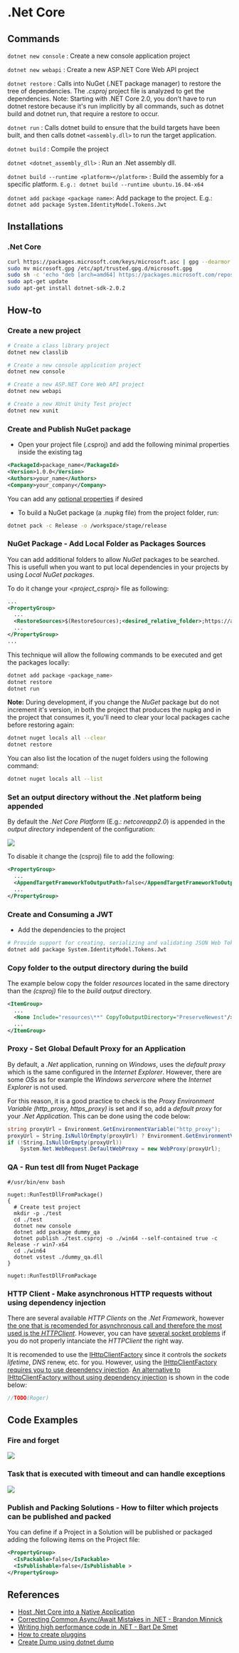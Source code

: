 # .Net Core

## Commands

`dotnet new console` : Create a new console application project

`dotnet new webapi` : Create a new ASP.NET Core Web API project

`dotnet restore` : Calls into NuGet (.NET package manager) to restore the tree of dependencies. The *.csproj* project file is analyzed to get the dependencies. Note: Starting with .NET Core 2.0, you don't have to run dotnet restore because it's run implicitly by all commands, such as dotnet build and dotnet run, that require a restore to occur.

`dotnet run` : Calls dotnet build to ensure that the build targets have been built, and then calls dotnet `<assembly.dll>` to run the target application.

`dotnet build` : Compile the project

`dotnet <dotnet_assembly_dll>` : Run an .Net assembly dll.

`dotnet build --runtime <platform></platform>` : Build the assembly for a specific platform. `E.g.: dotnet build --runtime ubuntu.16.04-x64`

`dotnet add package <package name>`: Add package to the project. E.g.: `dotnet add package System.IdentityModel.Tokens.Jwt`

## Installations

### .Net Core

```bash
curl https://packages.microsoft.com/keys/microsoft.asc | gpg --dearmor > microsoft.gpg
sudo mv microsoft.gpg /etc/apt/trusted.gpg.d/microsoft.gpg
sudo sh -c 'echo "deb [arch=amd64] https://packages.microsoft.com/repos/microsoft-ubuntu-xenial-prod xenial main" > /etc/apt/sources.list.d/dotnetdev.list'
sudo apt-get update
sudo apt-get install dotnet-sdk-2.0.2
```

## How-to 

### Create a new project

```sh 
# Create a class library project
dotnet new classlib 

# Create a new console application project
dotnet new console 

# Create a new ASP.NET Core Web API project
dotnet new webapi 

# Create a new XUnit Unity Test project
dotnet new xunit
```

### Create and Publish NuGet package

- Open your project file (.csproj) and add the following minimal properties inside the existing <PropertyGroup> tag

```xml 
<PackageId>package_name</PackageId>
<Version>1.0.0</Version>
<Authors>your_name</Authors>
<Company>your_company</Company>
```

You can add any [optional properties](https://docs.microsoft.com/en-us/dotnet/core/tools/csproj#nuget-metadata-properties) if desired 

- To build a NuGet package (a .nupkg file) from the project folder, run: 

```sh 
dotnet pack -c Release -o /workspace/stage/release
```

### NuGet Package - Add Local Folder as Packages Sources 

You can add additional folders to allow *NuGet* packages to be searched. This is usefull when you want to put local dependencies in your projects by using *Local NuGet packages*. 

To do it change your *<project_csproj>* file as following:

```xml
...
<PropertyGroup>
  ...
  <RestoreSources>$(RestoreSources);<desired_relative_folder>;https://api.nuget.org/v3/index.json</RestoreSources>
  ...
</PropertyGroup>
...
```

This technique will allow the following commands to be executed and get the packages locally:

```sh 
dotnet add package <package_name>
dotnet restore 
dotnet run
```

**Note:** During development, if you change the *NuGet* package but do not increment it's version, in both the project that produces the nupkg and in the project that consumes it, you'll need to clear your local packages cache before restoring again:

```sh
dotnet nuget locals all --clear
dotnet restore
```

You can also list the location of the nuget folders using the following command:

```sh
dotnet nuget locals all --list
```

### Set an output directory without the .Net platform being appended 

By default the *.Net Core Platform* (E.g.: *netcoreapp2.0*) is appended in the *output directory* independent of the configuration:

![](http://tinyurl.com/y3m5jo4c)

To disable it change the (csproj) file to add the following:

```xml
<PropertyGroup>
  ...
  <AppendTargetFrameworkToOutputPath>false</AppendTargetFrameworkToOutputPath>
  ...
</PropertyGroup>
```

### Create and Consuming a JWT

- Add the dependencies to the project

```sh
# Provide support for creating, serializing and validating JSON Web Tokens
dotnet add package System.IdentityModel.Tokens.Jwt
```

### Copy folder to the output directory during the build

The example below copy the folder *resources* located in the same directory than the *(csproj)* file to the *build output* directory.

```xml
<ItemGroup>
  ...
  <None Include="resources\**" CopyToOutputDirectory="PreserveNewest"/>
  ...
</ItemGroup>
```

### Proxy - Set Global Default Proxy for an Application

By default, a *.Net* application, running on *Windows*, uses the *default proxy* which is the same configured in the *Internet Explorer*. However, there are some *OSs* as for example the *Windows servercore* where the *Internet Explorer* is not used. 

For this reason, it is a good practice to check is the *Proxy Environment Variable (http_proxy, https_proxy)* is set and if so, add a *default proxy* for your *.Net Application*. This can be done using the code below: 

```c#
string proxyUrl = Environment.GetEnvironmentVariable("http_proxy");
proxyUrl = String.IsNullOrEmpty(proxyUrl) ? Environment.GetEnvironmentVariable("https_proxy") : proxyUrl;
if (!String.IsNullOrEmpty(proxyUrl))
    System.Net.WebRequest.DefaultWebProxy = new WebProxy(proxyUrl);
```

### QA - Run test dll from Nuget Package

```shell
#/usr/bin/env bash

nuget::RunTestDllFromPackage()
{
  # Create test project
  mkdir -p ./test
  cd ./test
  dotnet new console
  dotnet add package dummy_qa
  dotnet publish ./test.csproj -o ./win64 --self-contained true -c Release -r win7-x64
  cd ./win64
  dotnet vstest ./dummy_qa.dll 
}

nuget::RunTestDllFromPackage
```

### HTTP Client - Make asynchronous HTTP requests without using dependency injection 

There are several available *HTTP Clients* on the *.Net Framework*, however [the one that is recomended for asynchronous call and therefore the most used is the *HTTPClient*](https://visualstudiomagazine.com/articles/2017/06/01/calling-web-services.aspx). However, you can have [several socket problems](https://aspnetmonsters.com/2016/08/2016-08-27-httpclientwrong/) if you do not properly intanciate the *HTTPClient* the right way.

It is recomended to use the [IHttpClientFactory](https://docs.microsoft.com/en-us/aspnet/core/fundamentals/http-requests) since it controls the *sockets lifetime*, *DNS* renew, etc. for you. However, using the [IHttpClientFactory requires you to use dependency injection](https://github.com/dotnet/extensions/issues/1345). [An alternative to IHttpClientFactory without using dependency injection](https://docs.microsoft.com/en-us/aspnet/core/fundamentals/http-requests?view=aspnetcore-3.1#alternatives-to-ihttpclientfactory) is shown in the code below: 

```c#
//TODO(Roger)
```

## Code Examples

### Fire and forget

![](http://tinyurl.com/txc8oe7)

### Task that is executed with timeout and can handle exceptions

![](http://tinyurl.com/sbx9mea)

### Publish and Packing Solutions - How to filter which projects can be published and packed

You can define if a Project in a Solution will be published or packaged adding the following items on the Project file:

```xml
<PropertyGroup>
  <IsPackable>false</IsPackable>
  <IsPublishable>false</IsPublishable >
</PropertyGroup>
```

## References 

- [Host .Net Core into a Native Application](https://github.com/dotnet/samples/tree/master/core/hosting)
- [Correcting Common Async/Await Mistakes in .NET - Brandon Minnick](https://www.youtube.com/watch?v=J0mcYVxJEl0)
- [Writing high performance code in .NET - Bart De Smet](https://www.youtube.com/watch?v=fI1XGVIQjkA&list=PLqP1vtrAMlCF_yJiZLGN79skxhHfPavPR&index=74&t=0s)
- [How to create pluggins](https://docs.microsoft.com/en-us/dotnet/core/tutorials/creating-app-with-plugin-support)
- [Create Dump using dotnet dump](https://docs.microsoft.com/en-us/dotnet/core/diagnostics/dotnet-dump)



